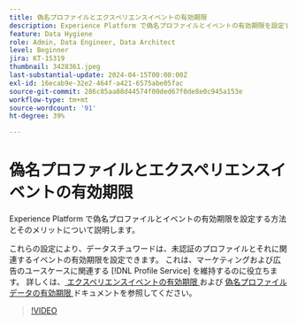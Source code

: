 ```yaml
---
title: 偽名プロファイルとエクスペリエンスイベントの有効期限
description: Experience Platform で偽名プロファイルとイベントの有効期限を設定する方法とそのメリットについて説明します。
feature: Data Hygiene
role: Admin, Data Engineer, Data Architect
level: Beginner
jira: KT-15319
thumbnail: 3428361.jpeg
last-substantial-update: 2024-04-15T00:00:00Z
exl-id: 16ecab9e-32e2-464f-a421-6575abe05fac
source-git-commit: 286c85aa88d44574f00ded67f0de8e0c945a153e
workflow-type: tm+mt
source-wordcount: '91'
ht-degree: 39%

---
```


# 偽名プロファイルとエクスペリエンスイベントの有効期限

Experience Platform で偽名プロファイルとイベントの有効期限を設定する方法とそのメリットについて説明します。

これらの設定により、データスチュワードは、未認証のプロファイルとそれに関連するイベントの有効期限を設定できます。 これは、マーケティングおよび広告のユースケースに関連する [!DNL Profile Service] を維持するのに役立ちます。 詳しくは、[ エクスペリエンスイベントの有効期限 ](https://experienceleague.adobe.com/ja/docs/experience-platform/profile/event-expirations) および [ 偽名プロファイルデータの有効期限 ](https://experienceleague.adobe.com/ja/docs/experience-platform/profile/event-expirations) ドキュメントを参照してください。


>[!VIDEO](https://video.tv.adobe.com/v/3428361?learn=on&enablevpops)
